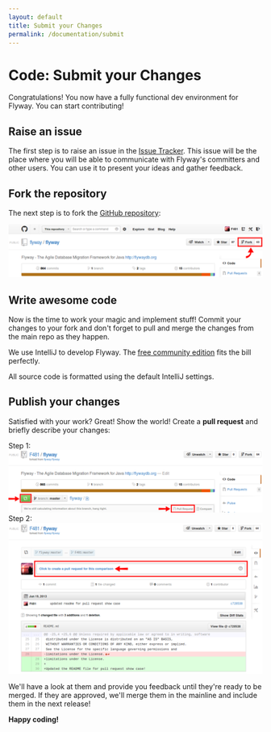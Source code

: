 ```yaml
---
layout: default
title: Submit your Changes
permalink: /documentation/submit
---
```

# Code: Submit your Changes

Congratulations! You now have a fully functional dev environment for
Flyway. You can start contributing!

## Raise an issue

The first step is to raise an issue in the [Issue
Tracker](https://github.com/flyway/flyway/issues?state=open). This issue
will be the place where you will be able to communicate with Flyway\'s
committers and other users. You can use it to present your ideas and
gather feedback.

## Fork the repository

The next step is to fork the [GitHub
repository](https://github.com/flyway/flyway):

![fork](assets/fork.png)

## Write awesome code

Now is the time to work your magic and implement stuff! Commit your
changes to your fork and don\'t forget to pull and merge the changes
from the main repo as they happen.

We use IntelliJ to develop Flyway. The [free community
edition](http://www.jetbrains.com/idea/free_java_ide.html) fits the bill
perfectly.

All source code is formatted using the default IntelliJ settings.

## Publish your changes

Satisfied with your work? Great! Show the world! Create a **pull
request** and briefly describe your changes:

Step 1:\
![Pull Request](assets/pull-request.png)\
Step 2:\
![Pull Request2](assets/pull-request2.png)

We\'ll have a look at them and provide you feedback until they\'re ready
to be merged. If they are approved, we\'ll merge them in the mainline
and include them in the next release!

**Happy coding!**

